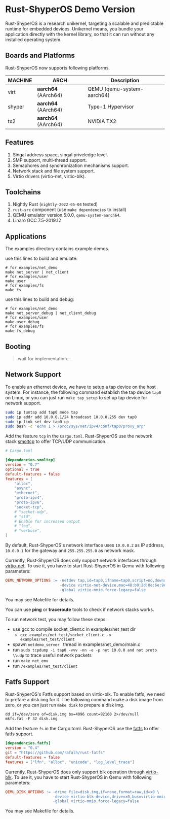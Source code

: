 # Rust-ShyperOS Demo Version

Rust-ShyperOS is a research unikernel, targeting a scalable and predictable runtime for embedded devices. Unikernel means, you bundle your application directly with the kernel library, so that it can run without any installed operating system.

## Boards and Platforms

Rust-ShyperOS  now supports following platforms.

| MACHINE | ARCH                    | Description                             |
|---------|-------------------------|-----------------------------------------|
| virt    | **aarch64** (AArch64)   | QEMU (qemu-system-aarch64) |
| shyper     | **aarch64** (AArch64)   |  Type-1 Hypervisor   |
| tx2     | **aarch64** (AArch64)   | NVIDIA TX2                              |


## Features

1. Singal address space, singal priveledge level.
2. SMP support, multi-thread support.
3. Semaphores and synchronization mechanisms support.
4. Network stack and file system support.
5. Virtio drivers (virtio-net, virtio-blk).
## Toolchains

1. Nightly Rust (`nightly-2022-05-04` tested)
2. `rust-src` component (use `make dependencies` to install)
3. QEMU emulator version 5.0.0, `qemu-system-aarch64`.
4. Linaro GCC 7.5-2019.12

## Applications

The examples directory contains example demos.

use this lines to build and emulate:

```
# for examples/net_demo
make net_server | net_client
# for examples/user
make user
# for examples/fs
make fs
```
use this lines to build and debug:

```
# for examples/net_demo
make net_server_debug | net_client_debug
# for examples/user
make user_debug
# for examples/fs
make fs_debug
```

## Booting

> wait for implementation...

## Network Support
To enable an ethernet device, we have to setup a tap device on the
host system. For instance, the following command establish the tap device
`tap0` on Linux,  or you can just run `make tap_setup` to set up tap device for network support.

```bash
sudo ip tuntap add tap0 mode tap
sudo ip addr add 10.0.0.1/24 broadcast 10.0.0.255 dev tap0
sudo ip link set dev tap0 up
sudo bash -c 'echo 1 > /proc/sys/net/ipv4/conf/tap0/proxy_arp'
```

Add the feature `tcp` in the `Cargo.toml`. Rust-ShyperOS use the network stack [smoltcp](https://github.com/smoltcp-rs/smoltcp) to offer TCP/UDP communication.
```toml
# Cargo.toml

[dependencies.smoltcp]
version = "0.7"
optional = true
default-features = false
features = [
    "alloc",
    "async",
    "ethernet",
    "proto-ipv4",
    "proto-ipv6",
    "socket-tcp",
    # "socket-udp",
    # "std",
    # Enable for increased output
    # "log",
    # "verbose",
]
```

By default, Rust-ShyperOS's network interface uses `10.0.0.2` as IP address, `10.0.0.1`
for the gateway and `255.255.255.0` as network mask.

Currently, Rust-ShyperOS does only support network interfaces through [virtio-net](https://www.redhat.com/en/blog/introduction-virtio-networking-and-vhost-net).
To use it, you have to start Rust-ShyperOS in Qemu with following parameters:

```Makefile
QEMU_NETWORK_OPTIONS := -netdev tap,id=tap0,ifname=tap0,script=no,downscript=no \
						-device virtio-net-device,mac=48:b0:2d:0e:6e:9e,netdev=tap0 \
						-global virtio-mmio.force-legacy=false
```
 You may see Makefile for details.

 You can use **ping** or **traceroute** tools to check if network stacks works.

 To run network test, you may follow these steps:

 * use gcc to compile socket_client.c in examples/net_test dir
   * `gcc examples/net_test/socket_client.c -o examples/net_test/client`
 * spawn `netdemo_server ` thread in examples/net_demo/main.c
 * run `sudo tcpdump -i tap0 -vvv -nn -e -p net 10.0.0 and not proto \\udp` to trace useful network packets
 * run `make net_emu`
 * run `/examples/net_test/client `

 ## Fatfs Support

 Rust-ShyperOS's Fatfs support based on virtio-blk. To enable fatfs, we need to prefare a disk.img for it. The following command make a disk image from zero, or you can just run `make disk` to prepare a disk img.
```Makefile
dd if=/dev/zero of=disk.img bs=4096 count=92160 2>/dev/null
mkfs.fat -F 32 disk.img
```

Add the feature `fs` in the Cargo.toml. Rust-ShyperOS use the [fatfs](https://github.com/rafalh/rust-fatfs) to offer fatfs support.

```toml
[dependencies.fatfs]
version = "0.4"
git = "https://github.com/rafalh/rust-fatfs"
default-features = false
features = ["lfn", "alloc", "unicode", "log_level_trace"]
```
Currently, Rust-ShyperOS does only support blk operation through [virtio-blk](https://www.qemu.org/2021/01/19/virtio-blk-scsi-configuration/).
To use it, you have to start Rust-ShyperOS in Qemu with following parameters:

```Makefile
QEMU_DISK_OPTIONS := -drive file=disk.img,if=none,format=raw,id=x0 \
					 -device virtio-blk-device,drive=x0,bus=virtio-mmio-bus.0 \
					 -global virtio-mmio.force-legacy=false
```
 You may see Makefile for details.
